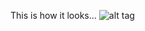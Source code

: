 This is how it looks...
![alt tag](https://github.com/gamikun/cosas-raras/blob/master/circulos-de-colores/sample.png)

